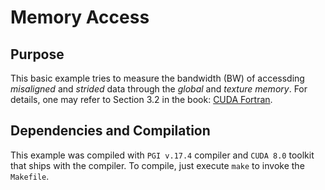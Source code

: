 # Memory Access

## Purpose
This basic example tries to measure the bandwidth (BW) of accessding *misaligned* and *strided* data through the *global* and *texture memory*. For details, one may refer to Section 3.2 in the book: [CUDA Fortran](https://www.elsevier.com/books/cuda-fortran-for-scientists-and-engineers/ruetsch/978-0-12-416970-8).

## Dependencies and Compilation
This example was compiled with `PGI v.17.4` compiler and `CUDA 8.0` toolkit that ships with the compiler. To compile, just execute `make` to invoke the `Makefile`.

